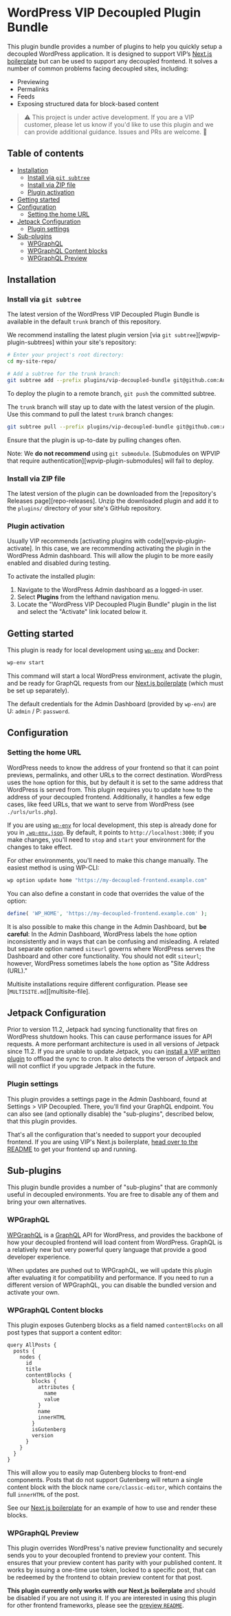 # WordPress VIP Decoupled Plugin Bundle

This plugin bundle provides a number of plugins to help you quickly setup a decoupled WordPress application. It is designed to support VIP’s [Next.js boilerplate][nextjs-boilerplate] but can be used to support any decoupled frontend. It solves a number of common problems facing decoupled sites, including:

- Previewing
- Permalinks
- Feeds
- Exposing structured data for block-based content

> ⚠️ This project is under active development. If you are a VIP customer, please let us know if you'd like to use this plugin and we can provide additional guidance. Issues and PRs are welcome. 💖

## Table of contents
- [Installation](#installation)
  - [Install via `git subtree`](#install-via-git-subtree)
  - [Install via ZIP file](#install-via-zip-file)
  - [Plugin activation](#plugin-activation)
- [Getting started](#getting-started)
- [Configuration](#configuration)
  - [Setting the home URL](#setting-the-home-url)
- [Jetpack Configuration](#jetpack-configuration)
  - [Plugin settings](#plugin-settings)
- [Sub-plugins](#sub-plugins)
  - [WPGraphQL](#wpgraphql)
  - [WPGraphQL Content blocks](#wpgraphql-content-blocks)
  - [WPGraphQL Preview](#wpgraphql-preview)

## Installation

### Install via `git subtree`

The latest version of the WordPress VIP Decoupled Plugin Bundle is available in the default `trunk` branch of this repository.

We recommend installing the latest plugin version [via `git subtree`][wpvip-plugin-subtrees] within your site's repository:

```bash
# Enter your project's root directory:
cd my-site-repo/

# Add a subtree for the trunk branch:
git subtree add --prefix plugins/vip-decoupled-bundle git@github.com:Automattic/vip-decoupled-bundle.git trunk --squash
```

To deploy the plugin to a remote branch, `git push` the committed subtree.

The `trunk` branch will stay up to date with the latest version of the plugin. Use this command to pull the latest `trunk` branch changes:

```bash
git subtree pull --prefix plugins/vip-decoupled-bundle git@github.com:Automattic/vip-decoupled-bundle.git trunk --squash
```

Ensure that the plugin is up-to-date by pulling changes often.

Note: We **do not recommend** using `git submodule`. [Submodules on WPVIP that require authentication][wpvip-plugin-submodules] will fail to deploy.

### Install via ZIP file

The latest version of the plugin can be downloaded from the [repository's Releases page][repo-releases]. Unzip the downloaded plugin and add it to the `plugins/` directory of your site's GitHub repository.

### Plugin activation

Usually VIP recommends [activating plugins with code][wpvip-plugin-activate]. In this case, we are recommending activating the plugin in the WordPress Admin dashboard. This will allow the plugin to be more easily enabled and disabled during testing.

To activate the installed plugin:

1. Navigate to the WordPress Admin dashboard as a logged-in user.
2. Select **Plugins** from the lefthand navigation menu.
3. Locate the "WordPress VIP Decoupled Plugin Bundle" plugin in the list and select the "Activate" link located below it.

## Getting started

This plugin is ready for local development using [`wp-env`][wp-env] and Docker:

```sh
wp-env start
```

This command will start a local WordPress environment, activate the plugin, and be ready for GraphQL requests from our [Next.js boilerplate][nextjs-boilerplate] (which must be set up separately).

The default credentials for the Admin Dashboard (provided by `wp-env`) are U: `admin` / P: `password`.

## Configuration

### Setting the home URL

WordPress needs to know the address of your frontend so that it can point previews, permalinks, and other URLs to the correct destination. WordPress uses the `home` option for this, but by default it is set to the same address that WordPress is served from. This plugin requires you to update `home` to the address of your decoupled frontend. Additionally, it handles a few edge cases, like feed URLs, that we want to serve from WordPress (see `./urls/urls.php`).

If you are using [`wp-env`][wp-env] for local development, this step is already done for you in [`.wp-env.json`][wp-env-file]. By default, it points to `http://localhost:3000`; if you make changes, you'll need to `stop` and `start` your environment for the changes to take effect.

For other environments, you'll need to make this change manually. The easiest method is using WP-CLI:

```sh
wp option update home "https://my-decoupled-frontend.example.com"
```

You can also define a constant in code that overrides the value of the option:

```php
define( 'WP_HOME', 'https://my-decoupled-frontend.example.com' );
```

It is also possible to make this change in the Admin Dashboard, but **be careful**: In the Admin Dashboard, WordPress labels the `home` option inconsistently and in ways that can be confusing and misleading. A related but separate option named `siteurl` governs where WordPress serves the Dashboard and other core functionality. You should not edit `siteurl`; however, WordPress sometimes labels the `home` option as "Site Address (URL)."

Multisite installations require different configuration. Please see [`MULTISITE.md`][multisite-file].

## Jetpack Configuration

Prior to version 11.2, Jetpack had syncing functionality that fires on WordPress shutdown hooks. This can cause performance issues for API requests. A more performant architecture is used in all versions of Jetpack since 11.2. If you are unable to update Jetpack, you can [install a VIP written plugin][vip-jetpack-sync-cron] to offload the sync to cron. It also detects the verson of Jetpack and will not conflict if you upgrade Jetpack in the future.

### Plugin settings

This plugin provides a settings page in the Admin Dashboard, found at Settings > VIP Decoupled. There, you'll find your GraphQL endpoint. You can also see (and optionally disable) the "sub-plugins", described below, that this plugin provides.

That's all the configuration that's needed to support your decoupled frontend. If you are using VIP's Next.js boilerplate, [head over to the README][nextjs-boilerplate] to get your frontend up and running.

## Sub-plugins

This plugin bundle provides a number of "sub-plugins" that are commonly useful in decoupled environments. You are free to disable any of them and bring your own alternatives.

### WPGraphQL

[WPGraphQL][wp-graphql] is a [GraphQL][graphql] API for WordPress, and provides the backbone of how your decoupled frontend will load content from WordPress. GraphQL is a relatively new but very powerful query language that provide a good developer experience.

When updates are pushed out to WPGraphQL, we will update this plugin after evaluating it for compatibility and performance. If you need to run a different version of WPGraphQL, you can disable the bundled version and activate your own.

### WPGraphQL Content blocks

This plugin exposes Gutenberg blocks as a field named `contentBlocks` on all post types that support a content editor:

```gql
query AllPosts {
  posts {
    nodes {
      id
      title
      contentBlocks {
        blocks {
          attributes {
            name
            value
          }
          name
          innerHTML
        }
        isGutenberg
        version
      }
    }
  }
}
```

This will allow you to easily map Gutenberg blocks to front-end components. Posts that do not support Gutenberg will return a single content block with the block name `core/classic-editor`, which contains the full `innerHTML` of the post.

See our [Next.js boilerplate][nextjs-boilerplate] for an example of how to use and render these blocks.

### WPGraphQL Preview

This plugin overrides WordPress's native preview functionality and securely sends you to your decoupled frontend to preview your content. This ensures that your preview content has parity with your published content. It works by issuing a one-time use token, locked to a specific post, that can be redeemed by the frontend to obtain preview content for that post.

**This plugin currently only works with our Next.js boilerplate** and should be disabled if you are not using it. If you are interested in using this plugin for other frontend frameworks, please see the [preview `README`][preview-readme].

[graphql]: https://graphql.org
[mulisite-file]: MULTISITE.md
[preview-readme]: preview/README.md
[nextjs-boilerplate]: https://github.com/Automattic/vip-go-nextjs-skeleton
[wp-graphql]: https://wpgraphql.com
[wp-env]: https://developer.wordpress.org/block-editor/reference-guides/packages/packages-env/
[wp-env-file]: wp-env.json
[vip-jetpack-sync-cron]: https://github.com/Automattic/vip-jetpack-sync-cron
